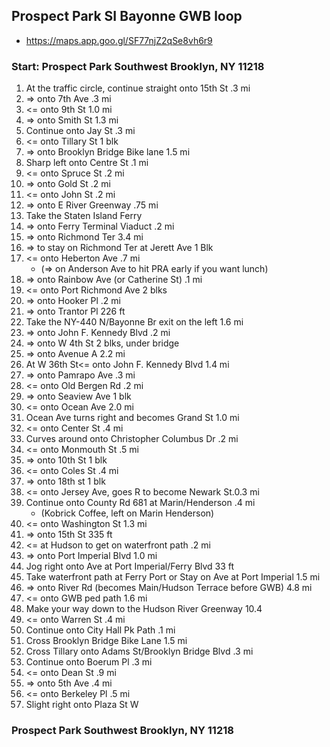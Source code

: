 
## Prospect Park SI Bayonne GWB loop
* https://maps.app.goo.gl/SF77njZ2qSe8vh6r9

### Start: Prospect Park Southwest Brooklyn, NY 11218

1. At the traffic circle, continue straight onto 15th St .3 mi
2. => onto 7th Ave .3 mi
3. <= onto 9th St 1.0 mi
4. => onto Smith St 1.3 mi
5. Continue onto Jay St .3 mi
6. <= onto Tillary St 1 blk
7. => onto Brooklyn Bridge Bike lane 1.5 mi
8. Sharp left onto Centre St .1 mi
9. <= onto Spruce St .2 mi
10. => onto Gold St .2 mi
11. <= onto John St .2 mi
12. => onto E River Greenway .75 mi
13. Take the Staten Island Ferry 
14. => onto Ferry Terminal Viaduct .2 mi
15. => onto Richmond Ter 3.4 mi
16. => to stay on Richmond Ter at Jerett Ave 1 Blk
17. <= onto Heberton Ave .7 mi 
    * (=> on Anderson Ave to hit PRA early if you want lunch)
18. => onto Rainbow Ave (or Catherine St) .1 mi
19. <= onto Port Richmond Ave 2 blks
20. => onto Hooker Pl .2 mi
21. => onto Trantor Pl 226 ft
22. Take the NY-440 N/Bayonne Br exit on the left 1.6 mi
23. => onto John F. Kennedy Blvd .2 mi
24. => onto W 4th St 2 blks, under bridge
25. => onto Avenue A 2.2 mi
26. At W 36th St<= onto John F. Kennedy Blvd 1.4 mi
27. => onto Pamrapo Ave .3 mi
28. <= onto Old Bergen Rd .2 mi
29. => onto Seaview Ave 1 blk
30. <= onto Ocean Ave 2.0 mi
31. Ocean Ave turns right and becomes Grand St 1.0 mi
32. <= onto Center St .4 mi
33. Curves around onto Christopher Columbus Dr .2 mi
34. <= onto Monmouth St .5 mi
35. => onto 10th St 1 blk
36. <= onto Coles St .4 mi
37. => onto 18th st 1 blk
38. <= onto Jersey Ave, goes R to become Newark St.0.3 mi
39. Continue onto County Rd 681 at Marin/Henderson .4 mi 
    * (Kobrick Coffee, left on Marin Henderson)
40. <= onto Washington St 1.3 mi
41. => onto 15th St 335 ft
42. <= at Hudson to get on waterfront path .2 mi
43. => onto Port Imperial Blvd 1.0 mi
44. Jog right onto Ave at Port Imperial/Ferry Blvd 33 ft
45. Take waterfront path at Ferry Port or Stay on Ave at Port Imperial 1.5 mi
46. => onto River Rd (becomes Main/Hudson Terrace before GWB) 4.8 mi
47. <= onto GWB ped path 1.6 mi
48. Make your way down to the Hudson River Greenway 10.4
49. <= onto Warren St .4 mi
50. Continue onto City Hall Pk Path .1 mi
51. Cross Brooklyn Bridge Bike Lane 1.5 mi
52. Cross Tillary onto Adams St/Brooklyn Bridge Blvd .3 mi
53. Continue onto Boerum Pl .3 mi
54. <= onto Dean St .9 mi
55. => onto 5th Ave .4 mi
56. <= onto Berkeley Pl .5 mi
57. Slight right onto Plaza St W 

### Prospect Park Southwest Brooklyn, NY 11218


